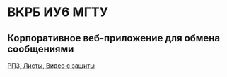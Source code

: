 # ВКРБ ИУ6 МГТУ
## Корпоративное веб-приложение для обмена сообщениями

[РПЗ, Листы, Видео с защиты](https://drive.google.com/drive/folders/1hzTjHQuVudWceLdl4xXoCXC5Frxc54qG?usp=sharing)
